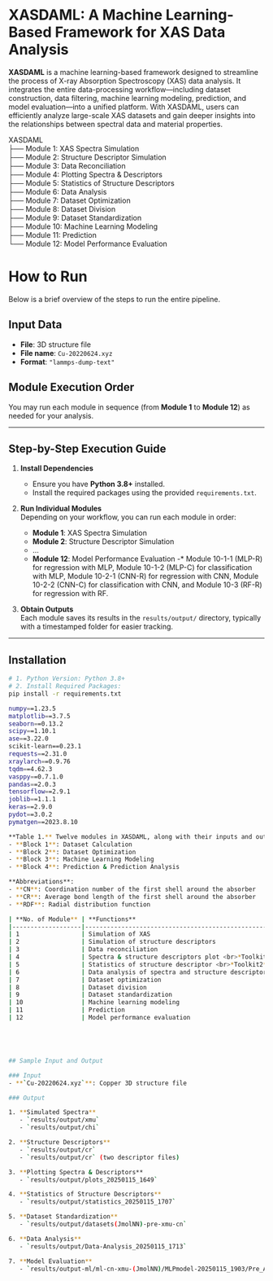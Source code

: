 # XASDAML: A Machine Learning-Based Framework for XAS Data Analysis

**XASDAML** is a machine learning-based framework designed to streamline the process of X-ray Absorption Spectroscopy (XAS) data analysis. It integrates the entire data-processing workflow—including dataset construction, data filtering, machine learning modeling, prediction, and model evaluation—into a unified platform. With XASDAML, users can efficiently analyze large-scale XAS datasets and gain deeper insights into the relationships between spectral data and material properties.

XASDAML  
├── Module 1: XAS Spectra Simulation  
├── Module 2: Structure Descriptor Simulation  
├── Module 3: Data Reconciliation  
├── Module 4: Plotting Spectra & Descriptors  
├── Module 5: Statistics of Structure Descriptors  
├── Module 6: Data Analysis  
├── Module 7: Dataset Optimization  
├── Module 8: Dataset Division  
├── Module 9: Dataset Standardization  
├── Module 10: Machine Learning Modeling  
├── Module 11: Prediction  
└── Module 12: Model Performance Evaluation  


# How to Run

Below is a brief overview of the steps to run the entire pipeline.

## Input Data
- **File**:  3D structure file  
- **File name**: `Cu-20220624.xyz`  
- **Format**: `"lammps-dump-text"`

## Module Execution Order
You may run each module in sequence (from **Module 1** to **Module 12**) as needed for your analysis.

---

## Step-by-Step Execution Guide

1. **Install Dependencies**  
   - Ensure you have **Python 3.8+** installed.  
   - Install the required packages using the provided `requirements.txt`.

2. **Run Individual Modules**  
   Depending on your workflow, you can run each module in order:
   - **Module 1**: XAS Spectra Simulation  
   - **Module 2**: Structure Descriptor Simulation  
   - …  
   - **Module 12**: Model Performance Evaluation
   -* Module 10-1-1 (MLP-R) for regression with MLP, Module 10-1-2 (MLP-C) for classification with MLP, Module 10-2-1 (CNN-R) for regression with CNN, Module 10-2-2 (CNN-C) for classification with CNN, and Module 10-3 (RF-R) for regression with RF.

3. **Obtain Outputs**  
   Each module saves its results in the `results/output/` directory, typically with a timestamped folder for easier tracking.

---

## Installation

```bash
# 1. Python Version: Python 3.8+
# 2. Install Required Packages:
pip install -r requirements.txt

numpy==1.23.5
matplotlib==3.7.5
seaborn==0.13.2
scipy==1.10.1
ase==3.22.0
scikit-learn==0.23.1
requests==2.31.0
xraylarch==0.9.76
tqdm==4.62.3
vasppy==0.7.1.0
pandas==2.0.3
tensorflow==2.9.1
joblib==1.1.1
keras==2.9.0
pydot==3.0.2
pymatgen==2023.8.10

**Table 1.** Twelve modules in XASDAML, along with their inputs and outputs. All modules are grouped into four blocks and toolkits based on specific functions:  
- **Block 1**: Dataset Calculation  
- **Block 2**: Dataset Optimization  
- **Block 3**: Machine Learning Modeling  
- **Block 4**: Prediction & Prediction Analysis  

**Abbreviations**:  
- **CN**: Coordination number of the first shell around the absorber  
- **CR**: Average bond length of the first shell around the absorber  
- **RDF**: Radial distribution function  

| **No. of Module** | **Functions**                                             | **No. of Block**  | **Input**                                                              | **Output**                                                                                                 |
|-------------------|-----------------------------------------------------------|-------------------|------------------------------------------------------------------------|------------------------------------------------------------------------------------------------------------|
| 1                 | Simulation of XAS                                         | Block 1           | 3D atomic structure of material                                        | Spectra (μ, χ, wt)                                                                                        |
| 2                 | Simulation of structure descriptors                       | Block 1           | 3D atomic structure of material                                        | Structure descriptors (CR, CN, RDF)                                                                        |
| 3                 | Data reconciliation                                       | Block 2           | Spectra (μ)                                                             | Spectra after interpolation                                                                                |
| 4                 | Spectra & structure descriptors plot <br>*Toolkit1*       | *(Toolkit)*       | Spectra (μ, χ, wt) & structure descriptors                              | Figures for spectra (μ, χ, wt) & structure descriptors (RDF)                                               |
| 5                 | Statistics of structure descriptor <br>*Toolkit2*         | *(Toolkit)*       | Structure descriptors                                                   | Tables for statistical analysis & figures for structure descriptors                                        |
| 6                 | Data analysis of spectra and structure descriptors        | *Toolkit3*        | Spectra (μ, χ, wt) & structure descriptors                              | Data analysis figures for spectra with structure descriptors                                               |
| 7                 | Dataset optimization                                      | Block 2           | Spectra (μ, χ, wt) & structure descriptors                              | Spectra, structure descriptors, and index of outliers’ samples                                             |
| 8                 | Dataset division                                          | Block 2           | Spectra (μ, χ, wt) & structure descriptors & index of outliers samples  | Divided dataset (training set, validation set, and test set)                                               |
| 9                 | Dataset standardization                                   | Block 2           | The divided dataset (training set, validation set, and test set)        | Dataset after normalization or PCA transformation                                                          |
| 10                | Machine learning modeling                                 | Block 3           | Dataset after normalization or PCA transformation                       | Optimal model & figure of loss curve                                                                        |
| 11                | Prediction                                                | Block 4           | Optimal model & test set                                                | Prediction of test set                                                                                     |
| 12                | Model performance evaluation                              | Block 4           | Prediction, true labels, and features of test set                       | Statistics table of prediction & true values, evaluation indicators of model & data analysis figures for prediction results |





## Sample Input and Output

### Input
- **`Cu-20220624.xyz`**: Copper 3D structure file

### Output

1. **Simulated Spectra**  
   - `results/output/xmu`  
   - `results/output/chi`

2. **Structure Descriptors**  
   - `results/output/cr`  
   - `results/output/cr` (two descriptor files)

3. **Plotting Spectra & Descriptors**  
   - `results/output/plots_20250115_1649`

4. **Statistics of Structure Descriptors**  
   - `results/output/statistics_20250115_1707`

5. **Dataset Standardization**  
   - `results/output/datasets(JmolNN)-pre-xmu-cn`

6. **Data Analysis**  
   - `results/output/Data-Analysis_20250115_1713`

7. **Model Evaluation**  
   - `results/output-ml/ml-cn-xmu-(JmolNN)/MLPmodel-20250115_1903/Pre_Analysis`



